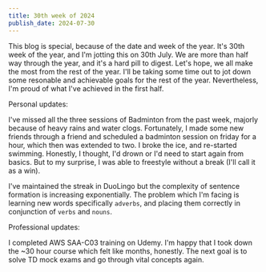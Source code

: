 ```yaml
---
title: 30th week of 2024
publish_date: 2024-07-30
---
```


This blog is special, because of the date and week of the year. It's 30th week of the year, and I'm jotting this on 30th July. We are more than half way through the year, and it's a hard pill to digest. Let's hope, we all make the most from the rest of the year. I'll be taking some time out to jot down some resonable and achievable goals for the rest of the year. Nevertheless, I'm proud of what I've achieved in the first half.

Personal updates:

I've missed all the three sessions of Badminton from the past week, majorly because of heavy rains and water clogs. Fortunately, I made some new friends through a friend and scheduled a badminton session on friday for a hour, which then was extended to two. I broke the ice, and re-started swimming. Honestly, I thought, I'd drown or I'd need to start again from basics. But to my surprise, I was able to freestyle without a break (I'll call it as a win).

I've maintained the streak in DuoLingo but the complexity of sentence formation is increasing exponentially. The problem which I'm facing is learning new words specifically `adverbs`, and placing them correctly in conjunction of `verbs` and `nouns`. 

Professional updates:

I completed AWS SAA-C03 training on Udemy. I'm happy that I took down the ~30 hour course which felt like months, honestly. The next goal is to solve TD mock exams and go through vital concepts again.